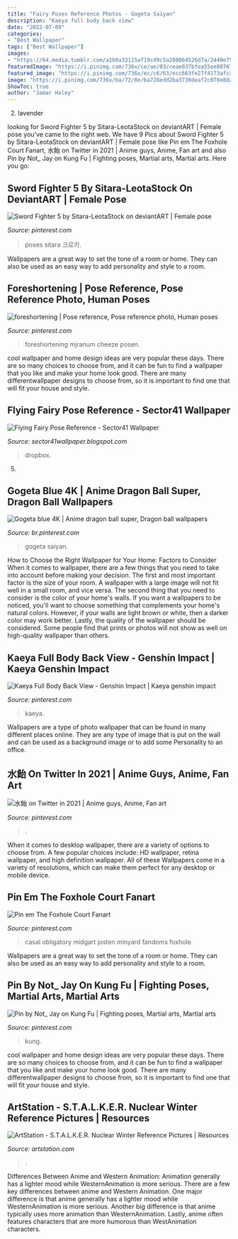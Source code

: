 ```yaml
---
title: "Fairy Poses Reference Photos - Gogeta Saiyan"
description: "Kaeya full body back view"
date: "2022-07-09"
categories:
- "Best Wallpaper"
tags: ["Best Wallpaper"]
images:
- "https://64.media.tumblr.com/a1b0a33115af19cd9c5a208064526d7a/2440e7528868bb6c-ae/s1280x1920/df56db5c0b6656f97e70bfa455a3418db68db6fb.jpg"
featuredImage: "https://i.pinimg.com/736x/ce/ae/03/ceae037bfea55ee80767fbbb45ba2079.jpg"
featured_image: "https://i.pinimg.com/736x/ec/c6/63/ecc663fe27f4173afca5c05ae9831b74.jpg"
image: "https://i.pinimg.com/736x/ba/72/8e/ba728edd2ba3730deaf2c078e8dacb58.jpg"
ShowToc: true
author: "Jamar Haley"
---
```



2. lavender 

	

		
looking for Sword Fighter 5 by Sitara-LeotaStock on deviantART | Female pose you've came to the right web. We have 9 Pics about Sword Fighter 5 by Sitara-LeotaStock on deviantART | Female pose like Pin em The Foxhole Court Fanart, 水飴 on Twitter in 2021 | Anime guys, Anime, Fan art and also Pin by Not_ Jay on Kung Fu | Fighting poses, Martial arts, Martial arts. Here you go:
		
    
## Sword Fighter 5 By Sitara-LeotaStock On DeviantART | Female Pose

<img loading=lazy src="https://i.pinimg.com/736x/0c/f1/2c/0cf12c52498386bec5cefb071e71d32a--référence-poses-body-poses.jpg" onerror="this.onerror=null;this.src='https://tse3.mm.bing.net/th?id=OIP.K0LTJWTcw1LaV76ZCa1t9QHaK0&amp;pid=15.1';" alt="Sword Fighter 5 by Sitara-LeotaStock on deviantART | Female pose">

_Source: pinterest.com_

>poses sitara 크로키. 

	

Wallpapers are a great way to set the tone of a room or home. They can also be used as an easy way to add personality and style to a room.

    
## Foreshortening | Pose Reference, Pose Reference Photo, Human Poses

<img loading=lazy src="https://i.pinimg.com/736x/4e/cc/82/4ecc82bb242d9ede8945223387bd6711--gesture-drawing-drawing-poses.jpg" onerror="this.onerror=null;this.src='https://tse4.mm.bing.net/th?id=OIP.Jtujd7RJI60jXwkKDrYIlQHaMC&amp;pid=15.1';" alt="foreshortening | Pose reference, Pose reference photo, Human poses">

_Source: pinterest.com_

>foreshortening mjranum cheeze posen. 

	

cool wallpaper and home design ideas are very popular these days. There are so many choices to choose from, and it can be fun to find a wallpaper that you like and make your home look good. There are many differentwallpaper designs to choose from, so it is important to find one that will fit your house and style.

    
## Flying Fairy Pose Reference - Sector41 Wallpaper

<img loading=lazy src="https://64.media.tumblr.com/a1b0a33115af19cd9c5a208064526d7a/2440e7528868bb6c-ae/s1280x1920/df56db5c0b6656f97e70bfa455a3418db68db6fb.jpg" onerror="this.onerror=null;this.src='https://tse3.mm.bing.net/th?id=OIP.SNS0myimvv_gkas2XPijgAHaI4&amp;pid=15.1';" alt="Flying Fairy Pose Reference - Sector41 Wallpaper">

_Source: sector41wallpaper.blogspot.com_

>dropbox. 

	

5.

    
## Gogeta Blue 4K | Anime Dragon Ball Super, Dragon Ball Wallpapers

<img loading=lazy src="https://i.pinimg.com/736x/ba/72/8e/ba728edd2ba3730deaf2c078e8dacb58.jpg" onerror="this.onerror=null;this.src='https://tse1.mm.bing.net/th?id=OIP.1ClWgphGtul2KQ-Z-ZVecQHaNK&amp;pid=15.1';" alt="Gogeta blue 4K | Anime dragon ball super, Dragon ball wallpapers">

_Source: br.pinterest.com_

>gogeta saiyan. 

	

How to Choose the Right Wallpaper for Your Home: Factors to Consider
When it comes to wallpaper, there are a few things that you need to take into account before making your decision. The first and most important factor is the size of your room. A wallpaper with a large image will not fit well in a small room, and vice versa. 
The second thing that you need to consider is the color of your home's walls. If you want a wallpapers to be noticed, you'll want to choose something that complements your home's natural colors. However, if your walls are light brown or white, then a darker color may work better. 
Lastly, the quality of the wallpaper should be considered. Some people find that prints or photos will not show as well on high-quality wallpaper than others.

    
## Kaeya Full Body Back View - Genshin Impact | Kaeya Genshin Impact

<img loading=lazy src="https://i.pinimg.com/736x/ec/c6/63/ecc663fe27f4173afca5c05ae9831b74.jpg" onerror="this.onerror=null;this.src='https://tse4.mm.bing.net/th?id=OIP.M2JjujXW5FW19VmpyYdWsgHaOC&amp;pid=15.1';" alt="Kaeya Full Body Back View - Genshin Impact | Kaeya genshin impact">

_Source: pinterest.com_

>kaeya. 

	



Wallpapers are a type of photo wallpaper that can be found in many different places online. They are any type of image that is put on the wall and can be used as a background image or to add some Personality to an office.

    
## 水飴 On Twitter In 2021 | Anime Guys, Anime, Fan Art

<img loading=lazy src="https://i.pinimg.com/736x/16/92/10/16921001b7e748d142b528c96ea8aa66.jpg" onerror="this.onerror=null;this.src='https://tse1.mm.bing.net/th?id=OIP.qaYDCgGPxxF6lczXr-jFrgHaKJ&amp;pid=15.1';" alt="水飴 on Twitter in 2021 | Anime guys, Anime, Fan art">

_Source: pinterest.com_

>. 

	

When it comes to desktop wallpaper, there are a variety of options to choose from. A few popular choices include: HD wallpaper, retina wallpaper, and high definition wallpaper. All of these Wallpapers come in a variety of resolutions, which can make them perfect for any desktop or mobile device. 

    
## Pin Em The Foxhole Court Fanart

<img loading=lazy src="https://i.pinimg.com/736x/ce/ae/03/ceae037bfea55ee80767fbbb45ba2079.jpg" onerror="this.onerror=null;this.src='https://tse1.mm.bing.net/th?id=OIP.h_ZMN5FbSxF3nPr6wMiGMwHaKL&amp;pid=15.1';" alt="Pin em The Foxhole Court Fanart">

_Source: pinterest.com_

>casal obligatory midgart josten minyard fandoms foxhole. 

	

Wallpapers are a great way to set the tone of a room or home. They can also be used as an easy way to add personality and style to a room.

    
## Pin By Not_ Jay On Kung Fu | Fighting Poses, Martial Arts, Martial Arts

<img loading=lazy src="https://i.pinimg.com/736x/c2/48/be/c248be135192196d2c4c4e65e75472fc--kung-fu-poses.jpg" onerror="this.onerror=null;this.src='https://tse1.mm.bing.net/th?id=OIP.YFfOhIUu2cEWq_LldD8CFAHaKl&amp;pid=15.1';" alt="Pin by Not_ Jay on Kung Fu | Fighting poses, Martial arts, Martial arts">

_Source: pinterest.com_

>kung. 

	

cool wallpaper and home design ideas are very popular these days. There are so many choices to choose from, and it can be fun to find a wallpaper that you like and make your home look good. There are many differentwallpaper designs to choose from, so it is important to find one that will fit your house and style.

    
## ArtStation - S.T.A.L.K.E.R. Nuclear Winter Reference Pictures | Resources

<img loading=lazy src="https://cdna.artstation.com/p/marketplace/presentation_assets/000/055/188/large/file.jpg?1544184680" onerror="this.onerror=null;this.src='https://tse4.mm.bing.net/th?id=OIP.oE8PYzw706uazHMq6txTEwHaLH&amp;pid=15.1';" alt="ArtStation - S.T.A.L.K.E.R. Nuclear Winter Reference Pictures | Resources">

_Source: artstation.com_

>. 

	

Differences Between Anime and Western Animation: Animation generally has a lighter mood while WesternAnimation is more serious.
There are a few key differences between anime and Western Animation. One major difference is that anime generally has a lighter mood while WesternAnimation is more serious. Another big difference is that anime typically uses more animation than WesternAnimation. Lastly, anime often features characters that are more humorous than WestAnimation characters.

